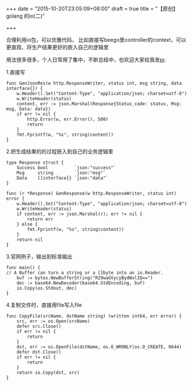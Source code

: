 +++
date = "2015-10-20T23:05:09+08:00"
draft = true
title = "【原创】golang 的io(二)"

+++

合理利用io包，可以优雅代码，
比如直接写beego里controller的context，可以更直观、将生产结果更好的嵌入自己的逻辑里

用法很多很多，个人日常用了集中，不断总结中，也欢迎大家给我发[pr](https://github.com/ianwoolf/myPages).

1.直接写

	func GenJsonRes(w http.ResponseWriter, status int, msg string, data interface{}) {
		w.Header().Set("Content-Type", "application/json; charset=utf-8")
		w.WriteHeader(status)
		content, err := json.Marshal(Response{Status_code: status, Msg: msg, Data: data})
		if err != nil {
			http.Error(w, err.Error(), 500)
			return
		}
		fmt.Fprintf(w, "%s", string(content))
	}
	
2.把生成结果的的过程嵌入到自己的业务逻辑里

	type Response struct {
		Success bool          `json:"success"`
		Msg     string        `json:"msg"`
		Data    []interface{} `json:"data"`
	}
	
	func (r *Response) GenResponse(w http.ResponseWriter, status int) error {
		w.Header().Set("Content-Type", "application/json; charset=utf-8")
		w.WriteHeader(status)
		if content, err := json.Marshal(r); err != nil {
			return err
		} else {
			fmt.Fprintf(w, "%s", string(content))
		}
		return nil
	}
	
3.官网例子，输出到标准输出

	func main() {
	// A Buffer can turn a string or a []byte into an io.Reader.
		buf := bytes.NewBufferString("R29waGVycyBydWxlIQ==")
		dec := base64.NewDecoder(base64.StdEncoding, buf)
		io.Copy(os.Stdout, dec)
	}

4.复制文件时，直接用file写入file

	func CopyFile(srcName, dstName string) (written int64, err error) {
		src, err := os.Open(srcName)
		defer src.Close()
		if err != nil {
			return
		}
		dst, err := os.OpenFile(dstName, os.O_WRONLY|os.O_CREATE, 0644)
		defer dst.Close()
		if err != nil {
			return
		}
		return io.Copy(dst, src)
	}


